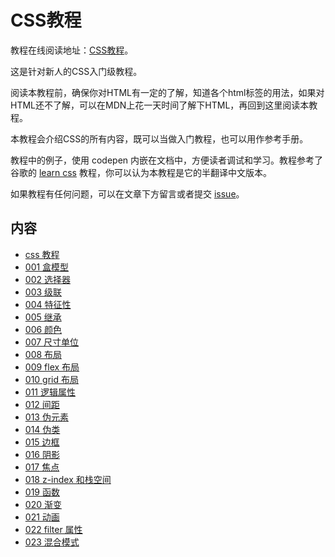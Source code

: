 # CSS教程

教程在线阅读地址：[CSS教程](https://github.com/pengfeiw/css-tutorial/blob/master/chapters/001%20%E7%9B%92%E6%A8%A1%E5%9E%8B.md)。

这是针对新人的CSS入门级教程。

阅读本教程前，确保你对HTML有一定的了解，知道各个html标签的用法，如果对HTML还不了解，可以在MDN上花一天时间了解下HTML，再回到这里阅读本教程。

本教程会介绍CSS的所有内容，既可以当做入门教程，也可以用作参考手册。

教程中的例子，使用 codepen 内嵌在文档中，方便读者调试和学习。教程参考了谷歌的 [learn css](https://web.dev/learn/css/) 教程，你可以认为本教程是它的半翻译中文版本。

如果教程有任何问题，可以在文章下方留言或者提交 [issue](https://github.com/pengfeiw/css-tutorial/issues)。

## 内容

- [css 教程](https://pengfeixc.com/tutorial/css/introduction)
- [001 盒模型](https://pengfeixc.com/tutorial/css/box-model)
- [002 选择器](https://pengfeixc.com/tutorial/css/selector)
- [003 级联](https://pengfeixc.com/tutorial/css/cascade)
- [004 特征性](https://pengfeixc.com/tutorial/css/specificity)
- [005 继承](https://pengfeixc.com/tutorial/css/inherit)
- [006 颜色](https://pengfeixc.com/tutorial/css/color)
- [007 尺寸单位](https://pengfeixc.com/tutorial/css/unit)
- [008 布局](https://pengfeixc.com/tutorial/css/layout)
- [009 flex 布局](https://pengfeixc.com/tutorial/css/flex)
- [010 grid 布局](https://pengfeixc.com/tutorial/css/grid)
- [011 逻辑属性](https://pengfeixc.com/tutorial/css/logic-property)
- [012 间距](https://pengfeixc.com/tutorial/css/spacing)
- [013 伪元素](https://pengfeixc.com/tutorial/css/pseudo-elements)
- [014 伪类](https://pengfeixc.com/tutorial/css/pseudo-class)
- [015 边框](https://pengfeixc.com/tutorial/css/border)
- [016 阴影](https://pengfeixc.com/tutorial/css/shadow)
- [017 焦点](https://pengfeixc.com/tutorial/css/focus)
- [018 z-index 和栈空间](https://pengfeixc.com/tutorial/css/z-index-and-stacking-context)
- [019 函数](https://pengfeixc.com/tutorial/css/function)
- [020 渐变](https://pengfeixc.com/tutorial/css/gradients)
- [021 动画](https://pengfeixc.com/tutorial/css/animation)
- [022 filter 属性](https://pengfeixc.com/tutorial/css/filter)
- [023 混合模式](https://pengfeixc.com/tutorial/css/blend-model)
